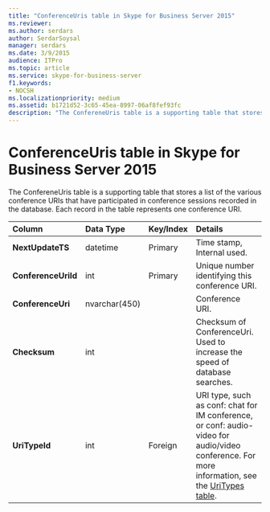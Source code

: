 ```yaml
---
title: "ConferenceUris table in Skype for Business Server 2015"
ms.reviewer: 
ms.author: serdars
author: SerdarSoysal
manager: serdars
ms.date: 3/9/2015
audience: ITPro
ms.topic: article
ms.service: skype-for-business-server
f1.keywords:
- NOCSH
ms.localizationpriority: medium
ms.assetid: b1721d52-3c65-45ea-8997-06af8fef93fc
description: "The ConfereneUris table is a supporting table that stores a list of the various conference URIs that have participated in conference sessions recorded in the database. Each record in the table represents one conference URI."
---
```


# ConferenceUris table in Skype for Business Server 2015
 
The ConfereneUris table is a supporting table that stores a list of the various conference URIs that have participated in conference sessions recorded in the database. Each record in the table represents one conference URI.
  
|**Column**|**Data Type**|**Key/Index**|**Details**|
|:-----|:-----|:-----|:-----|
|**NextUpdateTS** <br/> |datetime  <br/> |Primary  <br/> |Time stamp, Internal used.  <br/> |
|**ConferenceUriId** <br/> |int  <br/> |Primary  <br/> |Unique number identifying this conference URI.  <br/> |
|**ConferenceUri** <br/> |nvarchar(450)  <br/> ||Conference URI.  <br/> |
|**Checksum** <br/> |int  <br/> ||Checksum of ConferenceUri. Used to increase the speed of database searches.  <br/> |
|**UriTypeId** <br/> |int  <br/> |Foreign  <br/> |URI type, such as conf: chat for IM conference, or conf: audio-video for audio/video conference. For more information, see the [UriTypes table](uritypes.md). <br/> |
   

